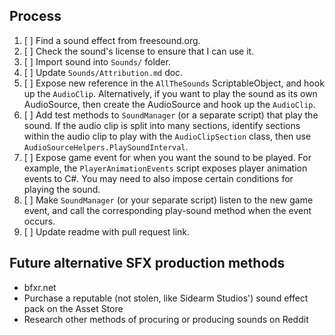 ## Process

1. [ ] Find a sound effect from freesound.org.
2. [ ] Check the sound's license to ensure that I can use it.
3. [ ] Import sound into `Sounds/` folder.
4. [ ] Update `Sounds/Attribution.md` doc.
5. [ ] Expose new reference in the `AllTheSounds` ScriptableObject, and hook up the `AudioClip`. Alternatively, if you want to play the sound as its own AudioSource, then create the AudioSource and hook up the `AudioClip`.
6. [ ] Add test methods to `SoundManager` (or a separate script) that play the sound. If the audio clip is split into many sections, identify sections within the audio clip to play with the `AudioClipSection` class, then use `AudioSourceHelpers.PlaySoundInterval`.
7. [ ] Expose game event for when you want the sound to be played. For example, the `PlayerAnimationEvents` script exposes player animation events to C#. You may need to also impose certain conditions for playing the sound.
8. [ ] Make `SoundManager` (or your separate script) listen to the new game event, and call the corresponding play-sound method when the event occurs.
9. [ ] Update readme with pull request link.

## Future alternative SFX production methods

* bfxr.net
* Purchase a reputable (not stolen, like Sidearm Studios') sound effect pack on the Asset Store
* Research other methods of procuring or producing sounds on Reddit
